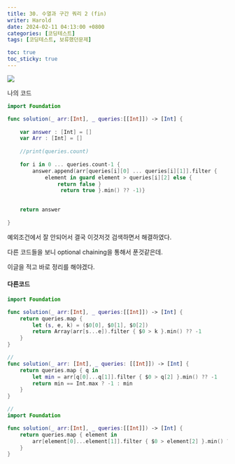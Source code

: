 ```yaml
---
title: 30. 수열과 구간 쿼리 2 (fin)
writer: Harold
date: 2024-02-11 04:13:00 +0800
categories: [코딩테스트]
tags: [코딩테스트, 보류했던문제]

toc: true
toc_sticky: true
---
```

![](https://velog.velcdn.com/images/haroldfromk/post/ab0e1b9d-fe37-4fb8-b504-eeec45d7f105/image.png)

나의 코드
```swift
import Foundation

func solution(_ arr:[Int], _ queries:[[Int]]) -> [Int] {
    
    var answer : [Int] = []
    var Arr : [Int] = []
    
    //print(queries.count)
    
    for i in 0 ... queries.count-1 {
        answer.append(arr[queries[i][0] ... queries[i][1]].filter { 
            element in guard element > queries[i][2] else { 
                return false }
                 return true }.min() ?? -1)}

    
    return answer
    
}
```
예외조건에서 잘 안되어서 결국 이것저것 검색하면서 해결하였다.

다른 코드들을 보니 optional chaining을 통해서 푼것같은데.

이글을 적고 바로 정리를 해야겠다.

#### 다른코드
```swift
import Foundation

func solution(_ arr:[Int], _ queries:[[Int]]) -> [Int] {
    return queries.map { 
        let (s, e, k) = ($0[0], $0[1], $0[2])
        return Array(arr[s...e]).filter { $0 > k }.min() ?? -1
    }
}

//
func solution(_ arr: [Int], _ queries: [[Int]]) -> [Int] {
    return queries.map { q in
        let min = arr[q[0]...q[1]].filter { $0 > q[2] }.min() ?? -1
        return min == Int.max ? -1 : min
    }
}

//
import Foundation

func solution(_ arr:[Int], _ queries:[[Int]]) -> [Int] {
    return queries.map { element in
        arr[element[0]...element[1]].filter { $0 > element[2] }.min() ?? -1
    }
}

```